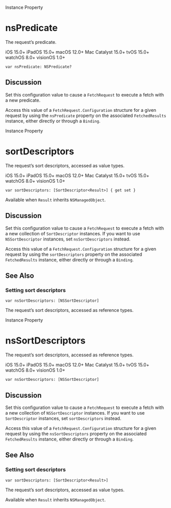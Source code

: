 Instance Property

# nsPredicate

The request’s predicate.

iOS 15.0+  iPadOS 15.0+  macOS 12.0+  Mac Catalyst 15.0+  tvOS 15.0+  watchOS
8.0+  visionOS 1.0+

    
    
    var nsPredicate: NSPredicate?

## Discussion

Set this configuration value to cause a `FetchRequest` to execute a fetch with
a new predicate.

Access this value of a `FetchRequest.Configuration` structure for a given
request by using the `nsPredicate` property on the associated `FetchedResults`
instance, either directly or through a `Binding`.

Instance Property

# sortDescriptors

The request’s sort descriptors, accessed as value types.

iOS 15.0+  iPadOS 15.0+  macOS 12.0+  Mac Catalyst 15.0+  tvOS 15.0+  watchOS
8.0+  visionOS 1.0+

    
    
    var sortDescriptors: [SortDescriptor<Result>] { get set }

Available when `Result` inherits `NSManagedObject`.

## Discussion

Set this configuration value to cause a `FetchRequest` to execute a fetch with
a new collection of `SortDescriptor` instances. If you want to use
`NSSortDescriptor` instances, set `nsSortDescriptors` instead.

Access this value of a `FetchRequest.Configuration` structure for a given
request by using the `sortDescriptors` property on the associated
`FetchedResults` instance, either directly or through a `Binding`.

## See Also

### Setting sort descriptors

`var nsSortDescriptors: [NSSortDescriptor]`

The request’s sort descriptors, accessed as reference types.

Instance Property

# nsSortDescriptors

The request’s sort descriptors, accessed as reference types.

iOS 15.0+  iPadOS 15.0+  macOS 12.0+  Mac Catalyst 15.0+  tvOS 15.0+  watchOS
8.0+  visionOS 1.0+

    
    
    var nsSortDescriptors: [NSSortDescriptor]

## Discussion

Set this configuration value to cause a `FetchRequest` to execute a fetch with
a new collection of `NSSortDescriptor` instances. If you want to use
`SortDescriptor` instances, set `sortDescriptors` instead.

Access this value of a `FetchRequest.Configuration` structure for a given
request by using the `nsSortDescriptors` property on the associated
`FetchedResults` instance, either directly or through a `Binding`.

## See Also

### Setting sort descriptors

`var sortDescriptors: [SortDescriptor<Result>]`

The request’s sort descriptors, accessed as value types.

Available when `Result` inherits `NSManagedObject`.

